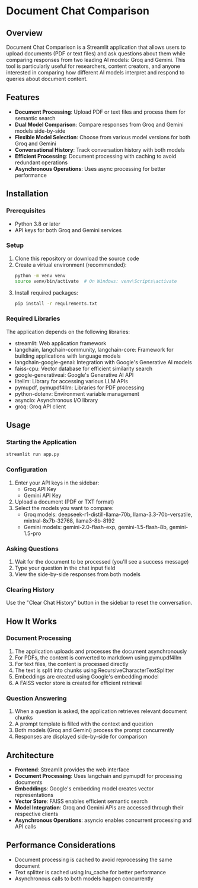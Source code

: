 # Document Chat Comparison

## Overview
Document Chat Comparison is a Streamlit application that allows users to upload documents (PDF or text files) and ask questions about them while comparing responses from two leading AI models: Groq and Gemini. This tool is particularly useful for researchers, content creators, and anyone interested in comparing how different AI models interpret and respond to queries about document content.

## Features
- **Document Processing**: Upload PDF or text files and process them for semantic search
- **Dual Model Comparison**: Compare responses from Groq and Gemini models side-by-side
- **Flexible Model Selection**: Choose from various model versions for both Groq and Gemini
- **Conversational History**: Track conversation history with both models
- **Efficient Processing**: Document processing with caching to avoid redundant operations
- **Asynchronous Operations**: Uses async processing for better performance

## Installation

### Prerequisites
- Python 3.8 or later
- API keys for both Groq and Gemini services

### Setup
1. Clone this repository or download the source code
2. Create a virtual environment (recommended):
   ```bash
   python -m venv venv
   source venv/bin/activate  # On Windows: venv\Scripts\activate
   ```
3. Install required packages:
   ```bash
   pip install -r requirements.txt
   ```

### Required Libraries
The application depends on the following libraries:
- streamlit: Web application framework
- langchain, langchain-community, langchain-core: Framework for building applications with language models
- langchain-google-genai: Integration with Google's Generative AI models
- faiss-cpu: Vector database for efficient similarity search
- google-generativeai: Google's Generative AI API
- litellm: Library for accessing various LLM APIs
- pymupdf, pymupdf4llm: Libraries for PDF processing
- python-dotenv: Environment variable management
- asyncio: Asynchronous I/O library
- groq: Groq API client

## Usage

### Starting the Application
```bash
streamlit run app.py
```

### Configuration
1. Enter your API keys in the sidebar:
   - Groq API Key
   - Gemini API Key
2. Upload a document (PDF or TXT format)
3. Select the models you want to compare:
   - Groq models: deepseek-r1-distill-llama-70b, llama-3.3-70b-versatile, mixtral-8x7b-32768, llama3-8b-8192
   - Gemini models: gemini-2.0-flash-exp, gemini-1.5-flash-8b, gemini-1.5-pro

### Asking Questions
1. Wait for the document to be processed (you'll see a success message)
2. Type your question in the chat input field
3. View the side-by-side responses from both models

### Clearing History
Use the "Clear Chat History" button in the sidebar to reset the conversation.

## How It Works

### Document Processing
1. The application uploads and processes the document asynchronously
2. For PDFs, the content is converted to markdown using pymupdf4llm
3. For text files, the content is processed directly
4. The text is split into chunks using RecursiveCharacterTextSplitter
5. Embeddings are created using Google's embedding model
6. A FAISS vector store is created for efficient retrieval

### Question Answering
1. When a question is asked, the application retrieves relevant document chunks
2. A prompt template is filled with the context and question
3. Both models (Groq and Gemini) process the prompt concurrently
4. Responses are displayed side-by-side for comparison

## Architecture
- **Frontend**: Streamlit provides the web interface
- **Document Processing**: Uses langchain and pymupdf for processing documents
- **Embeddings**: Google's embedding model creates vector representations
- **Vector Store**: FAISS enables efficient semantic search
- **Model Integration**: Groq and Gemini APIs are accessed through their respective clients
- **Asynchronous Operations**: asyncio enables concurrent processing and API calls

## Performance Considerations
- Document processing is cached to avoid reprocessing the same document
- Text splitter is cached using lru_cache for better performance
- Asynchronous calls to both models happen concurrently
